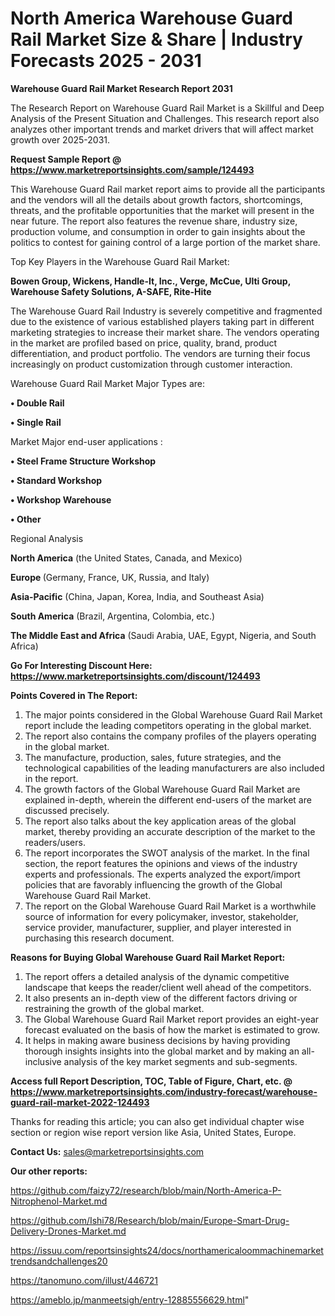 # North America Warehouse Guard Rail Market Size & Share | Industry Forecasts 2025 - 2031

<strong>Warehouse Guard Rail Market Research Report 2031</strong>

The Research Report on Warehouse Guard Rail Market is a Skillful and Deep Analysis of the Present Situation and Challenges. This research report also analyzes other important trends and market drivers that will affect market growth over 2025-2031.

<strong>Request Sample Report @ <a href=https://www.marketreportsinsights.com/sample/124493>https://www.marketreportsinsights.com/sample/124493</a></strong>

This Warehouse Guard Rail market report aims to provide all the participants and the vendors will all the details about growth factors, shortcomings, threats, and the profitable opportunities that the market will present in the near future. The report also features the revenue share, industry size, production volume, and consumption in order to gain insights about the politics to contest for gaining control of a large portion of the market share.

Top Key Players in the Warehouse Guard Rail Market:

<strong>Bowen Group, Wickens, Handle-It, Inc., Verge, McCue, Ulti Group, Warehouse Safety Solutions, A-SAFE, Rite-Hite</strong>

The Warehouse Guard Rail Industry is severely competitive and fragmented due to the existence of various established players taking part in different marketing strategies to increase their market share. The vendors operating in the market are profiled based on price, quality, brand, product differentiation, and product portfolio. The vendors are turning their focus increasingly on product customization through customer interaction.

Warehouse Guard Rail Market Major Types are:

<strong>• Double Rail

• Single Rail</strong>

Market Major end-user applications :

<strong>• Steel Frame Structure Workshop

• Standard Workshop

• Workshop Warehouse

• Other</strong>

Regional Analysis

</u><strong><b>North America</b></strong> (the United States, Canada, and Mexico)

<strong><b>Europe </b></strong>(Germany, France, UK, Russia, and Italy)

<strong><b>Asia-Pacific</b></strong> (China, Japan, Korea, India, and Southeast Asia)

<strong><b>South America</b></strong> (Brazil, Argentina, Colombia, etc.)

<strong><b>The Middle East and Africa</b></strong> (Saudi Arabia, UAE, Egypt, Nigeria, and South Africa)

<strong>Go For Interesting Discount Here: <a href=https://www.marketreportsinsights.com/discount/124493>https://www.marketreportsinsights.com/discount/124493</a></strong>

<strong>Points Covered in The Report:</strong>
<ol>
  <li>The major points considered in the Global Warehouse Guard Rail Market report include the leading competitors operating in the global market.</li>
  <li>The report also contains the company profiles of the players operating in the global market.</li>
  <li>The manufacture, production, sales, future strategies, and the technological capabilities of the leading manufacturers are also included in the report.</li>
  <li>The growth factors of the Global Warehouse Guard Rail Market are explained in-depth, wherein the different end-users of the market are discussed precisely.</li>
  <li>The report also talks about the key application areas of the global market, thereby providing an accurate description of the market to the readers/users.</li>
  <li>The report incorporates the SWOT analysis of the market. In the final section, the report features the opinions and views of the industry experts and professionals. The experts analyzed the export/import policies that are favorably influencing the growth of the Global Warehouse Guard Rail Market.</li>
  <li>The report on the Global Warehouse Guard Rail Market is a worthwhile source of information for every policymaker, investor, stakeholder, service provider, manufacturer, supplier, and player interested in purchasing this research document.</li>
</ol>
<strong>Reasons for Buying Global Warehouse Guard Rail Market Report:</strong>

<ol>
  <li>The report offers a detailed analysis of the dynamic competitive landscape that keeps the reader/client well ahead of the competitors.</li>
  <li>It also presents an in-depth view of the different factors driving or restraining the growth of the global market.</li>
  <li>The Global Warehouse Guard Rail Market report provides an eight-year forecast evaluated on the basis of how the market is estimated to grow.</li>
  <li>It helps in making aware business decisions by having providing thorough insights insights into the global market and by making an all-inclusive analysis of the key market segments and sub-segments.</li>
</ol>
<strong>Access full Report Description, TOC, Table of Figure, Chart, etc. @ <a href=https://www.marketreportsinsights.com/industry-forecast/warehouse-guard-rail-market-2022-124493>https://www.marketreportsinsights.com/industry-forecast/warehouse-guard-rail-market-2022-124493</a></strong>


Thanks for reading this article; you can also get individual chapter wise section or region wise report version like Asia, United States, Europe.

<strong>Contact Us:</strong>
sales@marketreportsinsights.com

<strong>Our other reports:</strong>

<a href=https://github.com/faizy72/research/blob/main/North-America-P-Nitrophenol-Market.md>https://github.com/faizy72/research/blob/main/North-America-P-Nitrophenol-Market.md</a>

<a href=https://github.com/Ishi78/Research/blob/main/Europe-Smart-Drug-Delivery-Drones-Market.md>https://github.com/Ishi78/Research/blob/main/Europe-Smart-Drug-Delivery-Drones-Market.md</a>

<a href=https://issuu.com/reportsinsights24/docs/northamericaloommachinemarkettrendsandchallenges20>https://issuu.com/reportsinsights24/docs/northamericaloommachinemarkettrendsandchallenges20</a>

<a href=https://tanomuno.com/illust/446721>https://tanomuno.com/illust/446721</a>

<a href=https://ameblo.jp/manmeetsigh/entry-12885556629.html>https://ameblo.jp/manmeetsigh/entry-12885556629.html</a>"
